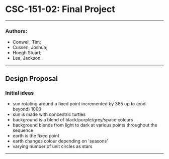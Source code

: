 # CSC-151-02: Final Project
---
### Authors:
* Conwell, Tim;
* Cussen, Joshua;
* Hoegh Stuart;
* Lea, Jackson.

---
## Design Proposal
### Initial ideas
* sun rotating around a fixed point incremented by 365 up to (end beyond) 1000
* sun is made with concentric turtles
* background is a blend of black/purple/grey/space colours
* background blends from light to dark at various points throughout the sequence
* earth is the fixed point
* earth changes colour depending on 'seasons'
* varying number of unit circles as stars
---
### 
